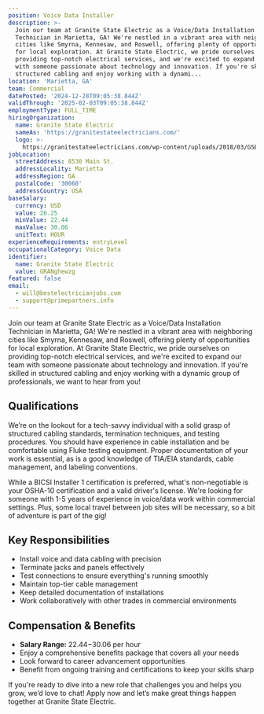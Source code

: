 ```yaml
---
position: Voice Data Installer
description: >-
  Join our team at Granite State Electric as a Voice/Data Installation
  Technician in Marietta, GA! We're nestled in a vibrant area with neighboring
  cities like Smyrna, Kennesaw, and Roswell, offering plenty of opportunities
  for local exploration. At Granite State Electric, we pride ourselves on
  providing top-notch electrical services, and we're excited to expand our team
  with someone passionate about technology and innovation. If you're skilled in
  structured cabling and enjoy working with a dynami...
location: 'Marietta, GA'
team: Commercial
datePosted: '2024-12-28T09:05:38.844Z'
validThrough: '2025-02-03T09:05:38.844Z'
employmentType: FULL_TIME
hiringOrganization:
  name: Granite State Electric
  sameAs: 'https://granitestateelectricians.com/'
  logo: >-
    https://granitestateelectricians.com/wp-content/uploads/2018/03/GSE-2c-Logo-4.jpg
jobLocation:
  streetAddress: 8530 Main St.
  addressLocality: Marietta
  addressRegion: GA
  postalCode: '30060'
  addressCountry: USA
baseSalary:
  currency: USD
  value: 26.25
  minValue: 22.44
  maxValue: 30.06
  unitText: HOUR
experienceRequirements: entryLevel
occupationalCategory: Voice Data
identifier:
  name: Granite State Electric
  value: GRANghewzg
featured: false
email:
  - will@bestelectricianjobs.com
  - support@primepartners.info
---
```




Join our team at Granite State Electric as a Voice/Data Installation Technician in Marietta, GA! We're nestled in a vibrant area with neighboring cities like Smyrna, Kennesaw, and Roswell, offering plenty of opportunities for local exploration. At Granite State Electric, we pride ourselves on providing top-notch electrical services, and we're excited to expand our team with someone passionate about technology and innovation. If you're skilled in structured cabling and enjoy working with a dynamic group of professionals, we want to hear from you!

## Qualifications

We’re on the lookout for a tech-savvy individual with a solid grasp of structured cabling standards, termination techniques, and testing procedures. You should have experience in cable installation and be comfortable using Fluke testing equipment. Proper documentation of your work is essential, as is a good knowledge of TIA/EIA standards, cable management, and labeling conventions.

While a BICSI Installer 1 certification is preferred, what's non-negotiable is your OSHA-10 certification and a valid driver's license. We're looking for someone with 1-5 years of experience in voice/data work within commercial settings. Plus, some local travel between job sites will be necessary, so a bit of adventure is part of the gig!

## Key Responsibilities

- Install voice and data cabling with precision
- Terminate jacks and panels effectively
- Test connections to ensure everything's running smoothly
- Maintain top-tier cable management
- Keep detailed documentation of installations
- Work collaboratively with other trades in commercial environments

## Compensation & Benefits

- **Salary Range:** $22.44-$30.06 per hour
- Enjoy a comprehensive benefits package that covers all your needs
- Look forward to career advancement opportunities
- Benefit from ongoing training and certifications to keep your skills sharp

If you're ready to dive into a new role that challenges you and helps you grow, we’d love to chat! Apply now and let’s make great things happen together at Granite State Electric.
